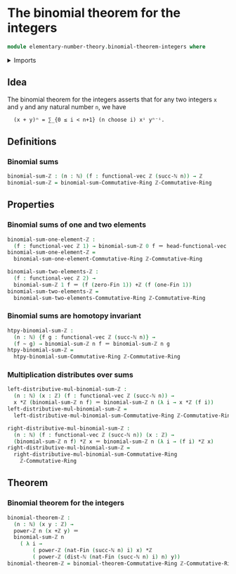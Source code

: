 # The binomial theorem for the integers

```agda
module elementary-number-theory.binomial-theorem-integers where
```

<details><summary>Imports</summary>

```agda
open import commutative-algebra.binomial-theorem-commutative-rings

open import elementary-number-theory.addition-integers
open import elementary-number-theory.commutative-ring-of-integers
open import elementary-number-theory.distance-natural-numbers
open import elementary-number-theory.integers
open import elementary-number-theory.multiplication-integers
open import elementary-number-theory.natural-numbers
open import elementary-number-theory.powers-integers

open import foundation.homotopies
open import foundation.identity-types

open import linear-algebra.vectors

open import univalent-combinatorics.standard-finite-types
```

</details>

## Idea

The binomial theorem for the integers asserts that for any two integers `x` and
`y` and any natural number `n`, we have

```md
  (x + y)ⁿ = ∑_{0 ≤ i < n+1} (n choose i) xⁱ yⁿ⁻ⁱ.
```

## Definitions

### Binomial sums

```agda
binomial-sum-ℤ : (n : ℕ) (f : functional-vec ℤ (succ-ℕ n)) → ℤ
binomial-sum-ℤ = binomial-sum-Commutative-Ring ℤ-Commutative-Ring
```

## Properties

### Binomial sums of one and two elements

```agda
binomial-sum-one-element-ℤ :
  (f : functional-vec ℤ 1) → binomial-sum-ℤ 0 f ＝ head-functional-vec 0 f
binomial-sum-one-element-ℤ =
  binomial-sum-one-element-Commutative-Ring ℤ-Commutative-Ring

binomial-sum-two-elements-ℤ :
  (f : functional-vec ℤ 2) →
  binomial-sum-ℤ 1 f ＝ (f (zero-Fin 1)) +ℤ (f (one-Fin 1))
binomial-sum-two-elements-ℤ =
  binomial-sum-two-elements-Commutative-Ring ℤ-Commutative-Ring
```

### Binomial sums are homotopy invariant

```agda
htpy-binomial-sum-ℤ :
  (n : ℕ) {f g : functional-vec ℤ (succ-ℕ n)} →
  (f ~ g) → binomial-sum-ℤ n f ＝ binomial-sum-ℤ n g
htpy-binomial-sum-ℤ =
  htpy-binomial-sum-Commutative-Ring ℤ-Commutative-Ring
```

### Multiplication distributes over sums

```agda
left-distributive-mul-binomial-sum-ℤ :
  (n : ℕ) (x : ℤ) (f : functional-vec ℤ (succ-ℕ n)) →
  x *ℤ (binomial-sum-ℤ n f) ＝ binomial-sum-ℤ n (λ i → x *ℤ (f i))
left-distributive-mul-binomial-sum-ℤ =
  left-distributive-mul-binomial-sum-Commutative-Ring ℤ-Commutative-Ring

right-distributive-mul-binomial-sum-ℤ :
  (n : ℕ) (f : functional-vec ℤ (succ-ℕ n)) (x : ℤ) →
  (binomial-sum-ℤ n f) *ℤ x ＝ binomial-sum-ℤ n (λ i → (f i) *ℤ x)
right-distributive-mul-binomial-sum-ℤ =
  right-distributive-mul-binomial-sum-Commutative-Ring
    ℤ-Commutative-Ring
```

## Theorem

### Binomial theorem for the integers

```agda
binomial-theorem-ℤ :
  (n : ℕ) (x y : ℤ) →
  power-ℤ n (x +ℤ y) ＝
  binomial-sum-ℤ n
    ( λ i →
        ( power-ℤ (nat-Fin (succ-ℕ n) i) x) *ℤ
        ( power-ℤ (dist-ℕ (nat-Fin (succ-ℕ n) i) n) y))
binomial-theorem-ℤ = binomial-theorem-Commutative-Ring ℤ-Commutative-Ring
```

